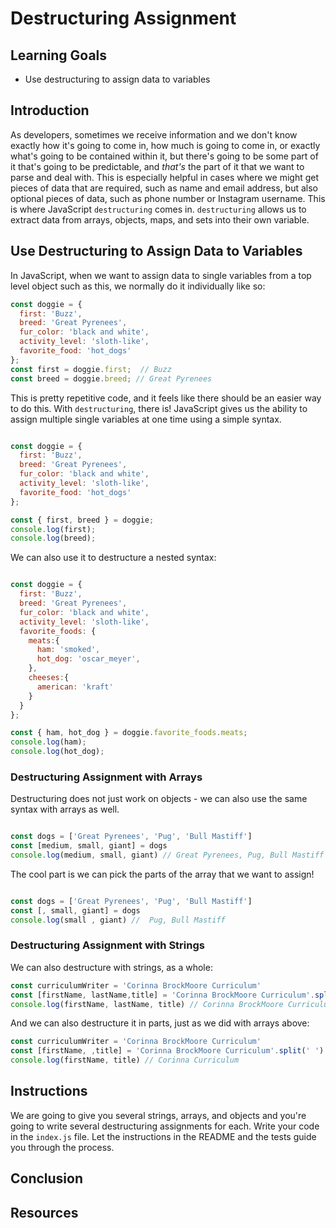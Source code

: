 # Destructuring Assignment

## Learning Goals

- Use destructuring to assign data to variables

## Introduction

As developers, sometimes we receive information and we don't know exactly how
it's going to come in, how much is going to come in, or exactly what's going to
be contained within it, but there's going to be some part of it that's going to
be predictable, and _that's_ the part of it that we want to parse and deal
with. This is especially helpful in cases where we might get pieces of data that
are required, such as name and email address, but also optional pieces of data,
such as phone number or Instagram username. This is where JavaScript
`destructuring` comes in. `destructuring` allows us to extract data from arrays,
objects, maps, and sets into their own variable. 


## Use Destructuring to Assign Data to Variables

In JavaScript, when we want to assign data to single variables from a top level object such as this, we normally do it individually like so:

```js
const doggie = {
  first: 'Buzz',
  breed: 'Great Pyrenees',
  fur_color: 'black and white',
  activity_level: 'sloth-like',
  favorite_food: 'hot_dogs'
};
const first = doggie.first;  // Buzz
const breed = doggie.breed; // Great Pyrenees

```

This is pretty repetitive code, and it feels like there should be an easier way to do this. With `destructuring`, there is! JavaScript gives us the ability to assign multiple single variables at one time using a simple syntax. 

```js

const doggie = {
  first: 'Buzz',
  breed: 'Great Pyrenees',
  fur_color: 'black and white',
  activity_level: 'sloth-like',
  favorite_food: 'hot_dogs'
};

const { first, breed } = doggie;
console.log(first); 
console.log(breed); 

```

We can also use it to destructure a nested syntax:
```js

const doggie = {
  first: 'Buzz',
  breed: 'Great Pyrenees',
  fur_color: 'black and white',
  activity_level: 'sloth-like',
  favorite_foods: {
    meats:{
      ham: 'smoked',
      hot_dog: 'oscar_meyer',
    },
    cheeses:{
      american: 'kraft'
    }
  }
};

const { ham, hot_dog } = doggie.favorite_foods.meats;
console.log(ham); 
console.log(hot_dog); 

```

### Destructuring Assignment with Arrays

Destructuring does not just work on objects - we can also use the same syntax with arrays as well.

```js

const dogs = ['Great Pyrenees', 'Pug', 'Bull Mastiff']
const [medium, small, giant] = dogs
console.log(medium, small, giant) // Great Pyrenees, Pug, Bull Mastiff
```

The cool part is we can pick the parts of the array that we want to assign!

```js

const dogs = ['Great Pyrenees', 'Pug', 'Bull Mastiff']
const [, small, giant] = dogs
console.log(small , giant) //  Pug, Bull Mastiff
```

### Destructuring Assignment with Strings

We can also destructure with strings, as a whole:

```js
const curriculumWriter = 'Corinna BrockMoore Curriculum'
const [firstName, lastName,title] = 'Corinna BrockMoore Curriculum'.split(' ')
console.log(firstName, lastName, title) // Corinna BrockMoore Curriculum

```
And we can also destructure it in parts, just as we did with arrays above: 

```js
const curriculumWriter = 'Corinna BrockMoore Curriculum'
const [firstName, ,title] = 'Corinna BrockMoore Curriculum'.split(' ')
console.log(firstName, title) // Corinna Curriculum

```

## Instructions

We are going to give you several strings, arrays, and objects and you're going
to write several destructuring assignments for each. Write your code in the
`index.js` file. Let the instructions in the README and the tests guide you
through the process. 


## Conclusion

## Resources
[Destructuring assignment]: https://developer.mozilla.org/en-US/docs/Web/JavaScript/Reference/Operators/Destructuring_assignment